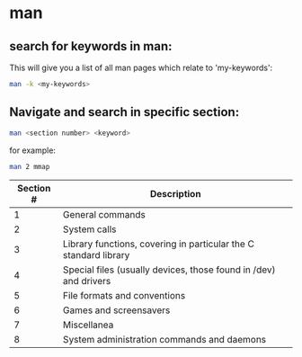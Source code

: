 <!--ts-->
<!--te-->


# man


## search for keywords in man:

This will give you a list of all man pages which relate to 'my-keywords':

```bash
man -k <my-keywords>
```

## Navigate and search in specific section:

```bash
man <section number> <keyword>
```
for example:
```bash
man 2 mmap
```

Section # | Description
------------|-----
1 | General commands
2 | System calls
3 | Library functions, covering in particular the C standard library
4 | Special files (usually devices, those found in /dev) and drivers
5 | File formats and conventions
6 | Games and screensavers
7 | Miscellanea
8 | System administration commands and daemons


